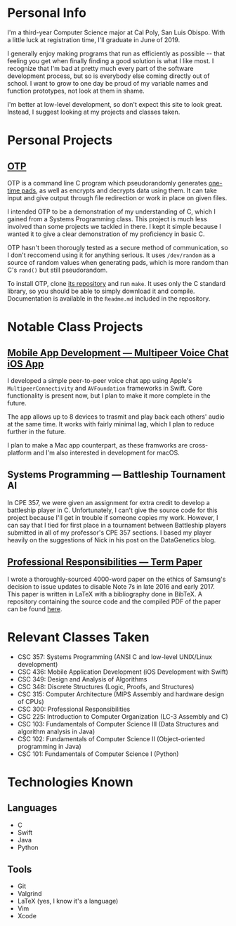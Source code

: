 # Personal Info

I'm a third-year Computer Science major at Cal Poly, San Luis Obispo. With a little luck at registration time, I'll graduate in June of 2019.

I generally enjoy making programs that run as efficiently as possible -- that feeling you get when finally finding a good solution is what I like most. I recognize that I'm bad at pretty much every part of the software development process, but so is everybody else coming directly out of school. I want to grow to one day be proud of my variable names and function prototypes, not look at them in shame.

I'm better at low-level development, so don't expect this site to look great. Instead, I suggest looking at my projects and classes taken.

# Personal Projects

## [OTP](https://github.com/btroller/One-Time-Pad)

OTP is a command line C program which pseudorandomly generates [one-time pads](https://en.wikipedia.org/wiki/One-time_pad), as well as encrypts and decrypts data using them. It can take input and give output through file redirection or work in place on given files. 

I intended OTP to be a demonstration of my understanding of C, which I gained from a Systems Programming class. This project is much less involved than some projects we tackled in there. I kept it simple because I wanted it to give a clear demonstration of my proficiency in basic C.

OTP hasn't been thorougly tested as a secure method of communication, so I don't reccomend using it for anything serious. It uses `/dev/random` as a source of random values when generating pads, which is more random than C's `rand()` but still pseudorandom.

To install OTP, clone [its repository](https://github.com/btroller/One-Time-Pad) and run `make`. It uses only the C standard library, so you should be able to simply download it and compile. Documentation is available in the `Readme.md` included in the repository.

# Notable Class Projects

## [Mobile App Development — Multipeer Voice Chat iOS App](https://github.com/btroller/Multipeer-Voice-Chat)

I developed a simple peer-to-peer voice chat app using Apple's `MultipeerConnectivity` and `AVFoundation` frameworks in Swift. Core functionality is present now, but I plan to make it more complete in the future.

The app allows up to 8 devices to trasmit and play back each others' audio at the same time. It works with fairly minimal lag, which I plan to reduce further in the future.

I plan to make a Mac app counterpart, as these framworks are cross-platform and I'm also interested in development for macOS.

## Systems Programming — Battleship Tournament AI

In CPE 357, we were given an assignment for extra credit to develop a battleship player in C. Unfortunately, I can't give the source code for this project because I'll get in trouble if someone copies my work. However, I can say that I tied for first place in a tournament between Battleship players submitted in all of my professor's CPE 357 sections. I based my player heavily on the suggestions of Nick in his post on the DataGenetics blog.

## [Professional Responsibilities — Term Paper](https://github.com/btroller/CSC-300-Paper)

I wrote a thoroughly-sourced 4000-word paper on the ethics of Samsung's decision to issue updates to disable Note 7s in late 2016 and early 2017. This paper is written in LaTeX with a bibliography done in BibTeX. A repository containing the source code and the compiled PDF of the paper can be found [here](https://github.com/btroller/CSC-300-Paper).

# Relevant Classes Taken

* CSC 357: Systems Programming (ANSI C and low-level UNIX/Linux development)
* CSC 436: Mobile Application Development (iOS Development with Swift)
* CSC 349: Design and Analysis of Algorithms
* CSC 348: Discrete Structures (Logic, Proofs, and Structures)
* CSC 315: Computer Architecture (MIPS Assembly and hardware design of CPUs)
* CSC 300: Professional Responsibilities
* CSC 225: Introduction to Computer Organization (LC-3 Assembly and C)
* CSC 103: Fundamentals of Computer Science III (Data Structures and algorithm analysis in Java)
* CSC 102: Fundamentals of Computer Science II (Object-oriented programming in Java)
* CSC 101: Fundamentals of Computer Science I (Python)

# Technologies Known

## Languages

* C
* Swift
* Java
* Python

## Tools

* Git
* Valgrind
* LaTeX (yes, I know it's a language)
* Vim
* Xcode
